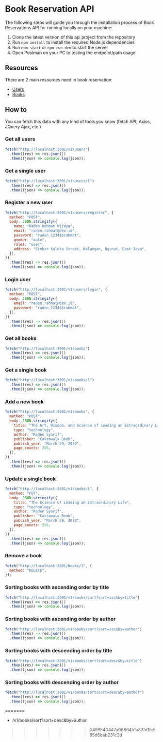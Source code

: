 # Book Reservation API

The following steps will guide you through the installation process of Book Reservations API for running locally on your machine:

1. Clone the latest version of this api project from the repository
2. Run `npm install` to install the required Node.js dependencies
3. Run `npm start` or `npm run dev` to start the server
4. Open Postman on your PC to testing the endpoint/path usage

## Resources

There are 2 main resources need in book reservation:

- [Users](https://github.com/adinrama/book-reservation-api/blob/master/handlers/users.js)
- [Books](https://github.com/adinrama/book-reservation-api/blob/master/handlers/books.js)

## How to

You can fetch this data with any kind of tools you know (fetch API, Axios, JQuery Ajax, etc.)

### Get all users

```js
fetch("http://localhost:3001/v1/users")
  .then((res) => res.json())
  .then((json) => console.log(json));
```

### Get a single user

```js
fetch("http://localhost:3001/v1/users/1")
  .then((res) => res.json())
  .then((json) => console.log(json));
```

### Register a new user

```js
fetch("http://localhost:3001/v1/users/register", {
  method: "POST",
  body: JSON.stringify({
    name: "Raden Rahmat Wijaya",
    email: "raden.rahmat@dev.id",
    password: "raden_1234$$rahmat",
    gender: "male",
    roles: "user",
    address: "Simbar Kaloka Street, Kalangan, Ngunut, East Java",
  }),
})
  .then((res) => res.json())
  .then((json) => console.log(json));
```

### Login user

```js
fetch("http://localhost:3001/v1/users/login", {
  method: "POST",
  body: JSON.stringify({
    email: "raden.rahmat@dev.id",
    password: "raden_1234$$rahmat",
  }),
})
  .then((res) => res.json())
  .then((json) => console.log(json));
```

### Get all books

```js
fetch("http://localhost:3001/v1/books")
  .then((res) => res.json())
  .then((json) => console.log(json));
```

### Get a single book

```js
fetch("http://localhost:3001/v1/books/1")
  .then((res) => res.json())
  .then((json) => console.log(json));
```

### Add a new book

```js
fetch("http://localhost:3001/v1/books", {
  method: "POST",
  body: JSON.stringify({
    title: "The Art, Wisdom, and Science of Leading an Extraordinary Life",
    type: "technology",
    author: "Raden Syarif",
    publisher: "Cakrawala Book",
    publish_year: "March 29, 2022",
    page_counts: 256,
  }),
})
  .then((res) => res.json())
  .then((json) => console.log(json));
```

### Update a single book

```js
fetch("http://localhost:3001/v1/books/1", {
  method: "PUT",
  body: JSON.stringify({
    title: "The Science of Leading an Extraordinary Life",
    type: "technology",
    author: "Raden Syarif",
    publisher: "Cakrawala Book",
    publish_year: "March 29, 2022",
    page_counts: 256,
  }),
})
  .then((res) => res.json())
  .then((json) => console.log(json));
```

### Remove a book

```js
fetch("http://localhost:3001/books/1", {
  method: "DELETE",
});
```

### Sorting books with ascending order by title

```js
fetch("http://localhost:3001/v1/books/sort?sort=asc&by=title")
  .then((res) => res.json())
  .then((json) => console.log(json));
```

### Sorting books with ascending order by author

```js
fetch("http://localhost:3001/v1/books/sort?sort=asc&by=author")
  .then((res) => res.json())
  .then((json) => console.log(json));
```

### Sorting books with descending order by title

```js
fetch("http://localhost:3001/v1/books/sort?sort=desc&by=title")
  .then((res) => res.json())
  .then((json) => console.log(json));
```

### Sorting books with descending order by author

```js
fetch("http://localhost:3001/v1/books/sort?sort=desc&by=author")
  .then((res) => res.json())
  .then((json) => console.log(json));
```

<!-- - Sorting Books with Ascending Order by Title : Method `GET`

  - /v1/books/sort?sort=asc&by=title

- Sorting Books with Descending Order by Title : Method `GET`

  - /v1/books/sort?sort=desc&by=title

- Sorting Books with Ascending Order by Author : Method `GET`

  - /v1/books/sort?sort=asc&by=author

- Sorting Books with Descending Order by Title : Method `GET`

<<<<<<< HEAD
  - /v1/books/sort?{sort=desc&by=author} -->
=======
  - /v1/books/sort?sort=desc&by=author
>>>>>>> 0499540447a06864b1a83fd1fc585d6bab231c3d
